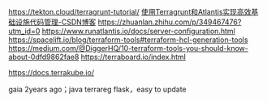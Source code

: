 https://tekton.cloud/terragrunt-tutorial/
[使用Terragrunt和Atlantis实现高效基础设施代码管理-CSDN博客](https://blog.csdn.net/gitblog_00006/article/details/137857090)
https://zhuanlan.zhihu.com/p/349467476?utm_id=0
https://www.runatlantis.io/docs/server-configuration.html
https://spacelift.io/blog/terraform-tools#terraform-hcl-generation-tools
https://medium.com/@DiggerHQ/10-terraform-tools-you-should-know-about-0dfd9862fae8
https://terraboard.io/index.html

https://docs.terrakube.io/

gaia 2years ago；java
terrareg flask，easy to update
